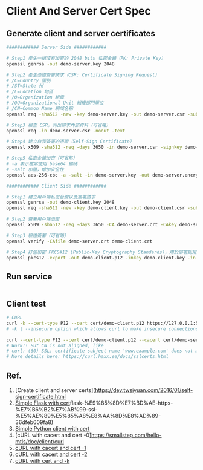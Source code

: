 # Client And Server Cert Spec

## Generate client and server certificates

```sh
############ Server Side ############

# Step1 產生一組沒有加密的 2048 bits 私密金鑰（PK: Private Key）
openssl genrsa -out demo-server.key 2048

# Step2 產生憑證簽署請求（CSR: Certificate Signing Request）
# /C=Country 國別 
# /ST=State 州
# /L=Location 地區
# /O=Organization 組織
# /OU=Organizational Unit 組織部門單位
# /CN=Common Name 網域名稱
openssl req -sha512 -new -key demo-server.key -out demo-server.csr -subj "/C=TW/ST=Taipei/L=Taipei/O=example/OU=Personal/CN=www.example.com"

# Step3 檢查 CSR，列出請求內部資料（可省略）
openssl req -in demo-server.csr -noout -text

# Step4 建立自我簽署的憑證（Self-Sign Certificate）
openssl x509 -sha512 -req -days 3650 -in demo-server.csr -signkey demo-server.key -out demo-server.crt

# Step5 私密金鑰加密（可省略）
# -a 表示檔案使用 base64 編碼
# -salt 加鹽，增加安全性
openssl aes-256-cbc -a -salt -in demo-server.key -out demo-server.encrypt.key
```

```sh
############ Client Side ############

# Step1 建立用戶端私密金鑰以及簽署請求
openssl genrsa -out demo-client.key 2048
openssl req -sha512 -new -key demo-client.key -out demo-client.csr -subj "/C=TW/ST=Taipei/L=Taipei/O=example/OU=Client/CN=client.example.com"

# Step2 簽署用戶端憑證
openssl x509 -sha512 -req -days 3650 -CA demo-server.crt -CAkey demo-server.key -CAserial demo-server.srl -CAcreateserial -in demo-client.csr -out demo-client.crt

# Step3 驗證簽署（可省略）
openssl verify -CAfile demo-server.crt demo-client.crt

# Step4 打包加密 PKCS#12 (Public-Key Cryptography Standards)，用於部署到用戶端手機以及瀏覽器
openssl pkcs12 -export -out demo-client.p12 -inkey demo-client.key -in demo-client.crt -certfile demo-server.crt
```

## Run service

```sh

```

## Client test

```sh
# CURL 
curl -k --cert-type P12 --cert cert/demo-client.p12 https://127.0.0.1:5000/  
# -k | --insecure option which allows curl to make insecure connections, that is cURL does not verify the certificate.

curl --cert-type P12 --cert cert/demo-client.p12 --cacert cert/demo-server.crt https://127.0.0.1:5000/  
# Work!! But CN is not aligned, like
# curl: (60) SSL: certificate subject name 'www.example.com' does not match target host name '127.0.0.1'
# More details here: https://curl.haxx.se/docs/sslcerts.html

```

## Ref.

1. [Create client and server certs](https://dev.twsiyuan.com/2016/01/self-sign-certificate.html
2. [Simple Flask with cert](https://medium.com/@charming_rust_oyster_221/)flask-%E9%85%8D%E7%BD%AE-https-%E7%B6%B2%E7%AB%99-ssl-%E5%AE%89%E5%85%A8%E8%AA%8D%E8%AD%89-36dfeb609fa8)
3. [Simple Python client with cert](https://stackoverflow.com/questions/17576324/python-requests-ssl-error-for-client-side-cert)
4. [cURL with cacert and cert -0]https://smallstep.com/hello-mtls/doc/client/curl
5. [cURL with cacert and cert -1 ](https://stackoverflow.com/questions/32253909/curl-with-a-pkcs12-certificate-in-a-bash-script)
6. [cURL with cacert and cert -2 ](https://blog.miniasp.com/post/2020/08/23/curl-and-self-signed-certificated-or-CA-certificate)
7. [cURL with cert and -k ](https://stackoverflow.com/questions/24611640/curl-60-ssl-certificate-problem-unable-to-get-local-issuer-certificate)
